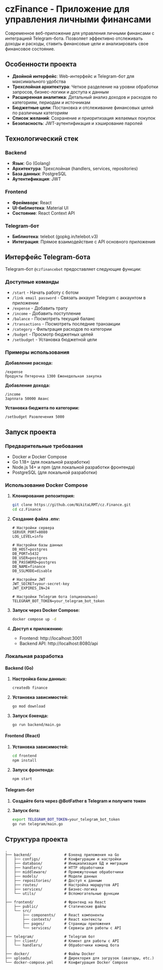 # czFinance - Приложение для управления личными финансами

Современное веб-приложение для управления личными финансами с интеграцией Telegram-бота. Позволяет эффективно отслеживать доходы и расходы, ставить финансовые цели и анализировать свое финансовое состояние.

## Особенности проекта

- **Двойной интерфейс**: Web-интерфейс и Telegram-бот для максимального удобства
- **Трехслойная архитектура**: Четкое разделение на уровни обработки запросов, бизнес-логики и доступа к данным
- **Расширенная аналитика**: Детальный анализ доходов и расходов по категориям, периодам и источникам
- **Бюджетные цели**: Постановка и отслеживание финансовых целей по различным категориям
- **Список желаний**: Сохранение и приоритизация желаемых покупок
- **Безопасность**: JWT-аутентификация и хэширование паролей

## Технологический стек

### Backend
- **Язык**: Go (Golang)
- **Архитектура**: Трехслойная (handlers, services, repositories)
- **База данных**: PostgreSQL
- **Аутентификация**: JWT

### Frontend
- **Фреймворк**: React
- **UI-библиотека**: Material UI
- **Состояние**: React Context API

### Telegram-бот
- **Библиотека**: telebot (gopkg.in/telebot.v3)
- **Интеграция**: Прямое взаимодействие с API основного приложения

## Интерфейс Telegram-бота

Telegram-бот `@czfinancebot` предоставляет следующие функции:

### Доступные команды

- `/start` - Начать работу с ботом
- `/link email password` - Связать аккаунт Telegram с аккаунтом в приложении
- `/expense` - Добавить трату
- `/income` - Добавить поступление
- `/balance` - Посмотреть текущий баланс
- `/transactions` - Посмотреть последние транзакции
- `/category` - Фильтрация расходов по категории
- `/budget` - Просмотр бюджетных целей
- `/setbudget` - Установка бюджетной цели

### Примеры использования

**Добавление расхода:**
```
/expense
Продукты Пятерочка 1300 Еженедельная закупка
```

**Добавление дохода:**
```
/income
Зарплата 50000 Аванс
```

**Установка бюджета по категории:**
```
/setbudget Развлечения 5000
```

## Запуск проекта

### Предварительные требования
- Docker и Docker Compose
- Go 1.18+ (для локальной разработки)
- Node.js 14+ и npm (для локальной разработки фронтенда)
- PostgreSQL (для локальной разработки)

### Использование Docker Compose

1. **Клонирование репозитория:**
   ```bash
   git clone https://github.com/NikitaLRMT/cz.Finance.git
   cd cz.Finance
   ```

2. **Создание файла .env:**
   ```
   # Настройки сервера
   SERVER_PORT=8080
   LOG_LEVEL=info

   # Настройки базы данных
   DB_HOST=postgres
   DB_PORT=5432
   DB_USER=postgres
   DB_PASSWORD=postgres
   DB_NAME=finance
   DB_SSLMODE=disable

   # Настройки JWT
   JWT_SECRET=your-secret-key
   JWT_EXPIRES_IN=24

   # Настройки Telegram бота (опционально)
   TELEGRAM_BOT_TOKEN=your_telegram_bot_token
   ```

3. **Запуск через Docker Compose:**
   ```bash
   docker compose up -d
   ```

4. **Доступ к приложению:**
   - Frontend: http://localhost:3001
   - Backend API: http://localhost:8080/api

### Локальная разработка

#### Backend (Go)

1. **Настройка базы данных:**
   ```bash
   createdb finance
   ```

2. **Установка зависимостей:**
   ```bash
   go mod download
   ```

3. **Запуск бэкенда:**
   ```bash
   go run backend/main.go
   ```

#### Frontend (React)

1. **Установка зависимостей:**
   ```bash
   cd frontend
   npm install
   ```

2. **Запуск фронтенда:**
   ```bash
   npm start
   ```

#### Telegram-бот

1. **Создайте бота через @BotFather в Telegram и получите токен**

2. **Запуск бота:**
   ```bash
   export TELEGRAM_BOT_TOKEN=your_telegram_bot_token
   go run telegram/main.go
   ```

## Структура проекта

```
.
├── backend/               # Бэкенд приложения на Go
│   ├── configs/           # Конфигурации и настройки
│   ├── database/          # Инициализация БД и миграции
│   ├── handlers/          # HTTP обработчики
│   ├── middleware/        # Промежуточные обработчики
│   ├── models/            # Модели данных
│   ├── repositories/      # Доступ к данным
│   ├── routes/            # Настройка маршрутов API
│   ├── services/          # Бизнес-логика
│   └── utils/             # Вспомогательные функции
│
├── frontend/              # Фронтенд на React
│   ├── public/            # Статические файлы
│   └── src/
│       ├── components/    # React компоненты
│       ├── contexts/      # React контексты
│       ├── pages/         # Страницы приложения
│       └── services/      # Сервисы для работы с API
│
├── telegram/              # Telegram бот
│   ├── client/            # Клиент для работы с API
│   └── handlers/          # Обработчики команд бота
│
├── docker/                # Файлы Docker
├── uploads/               # Директория для загрузок (аватары, etc.)
└── docker-compose.yml     # Конфигурация Docker Compose
```
